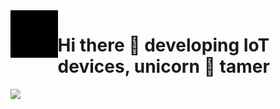 <img align='left' src='./assets/logo.gif' width='15%' heigh="15%">

# Hi there 👋 developing IoT devices, unicorn 🦄 tamer

![](https://komarev.com/ghpvc/?username=fenixbinario&style=for-the-badge&color=brightgreen&label=Visitas+del+perfil)


<!--
**fenixbinario/fenixbinario** is a ✨ _special_ ✨ repository because its `README.md` (this file) appears on your GitHub profile.

Here are some ideas to get you started:

- 🔭 I’m currently working on ...
- 🌱 I’m currently learning ...
- 👯 I’m looking to collaborate on ...
- 🤔 I’m looking for help with ...
- 💬 Ask me about ...
- 📫 How to reach me: ...
- 😄 Pronouns: ...
- ⚡ Fun fact: ...
-->
